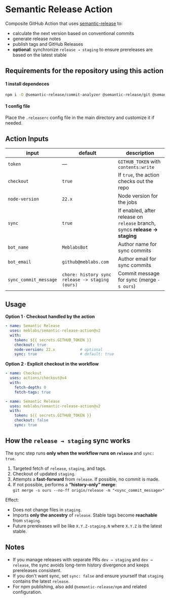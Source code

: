 # Semantic Release Action

Composite GitHub Action that uses [semantic-release](https://github.com/semantic-release/semantic-release) to:
- calculate the next version based on conventional commits
- generate release notes
- publish tags and GitHub Releases
- **optional**: synchronize `release → staging` to ensure prereleases are based on the latest stable

## Requirements for the repository using this action

#### 1 install dependeces
```sh
npm i -D @semantic-release/commit-analyzer @semantic-release/git @semantic-release/github @semantic-release/npm @semantic-release/release-notes-generator conventional-changelog-conventionalcommits
```

#### 1 config file
Place the `.releaserc` config file in the main directory and customize it if needed.

## Action Inputs

| input | default | description |
|---|---|---|
| `token` | — | `GITHUB_TOKEN` with `contents:write` |
| `checkout` | `true` | If `true`, the action checks out the repo |
| `node-version` | `22.x` | Node version for the jobs |
| `sync` | `true` | If enabled, after release on `release` branch, syncs **release → staging** |
| `bot_name` | `MeblabsBot` | Author name for sync commits |
| `bot_email` | `github@meblabs.com` | Author email for sync commits |
| `sync_commit_message` | `chore: history sync release -> staging (ours)` | Commit message for sync (merge `-s ours`) |

## Usage

**Option 1 · Checkout handled by the action**
```yml
- name: Semantic Release
  uses: meblabs/semantic-release-action@v2
  with:
    token: ${{ secrets.GITHUB_TOKEN }}
    checkout: true
    node-version: 22.x           # optional
    sync: true                   # default: true
```

**Option 2 · Explicit checkout in the workflow**
```yml
- name: Checkout
  uses: actions/checkout@v4
  with:
    fetch-depth: 0              
    fetch-tags: true            

- name: Semantic Release
  uses: meblabs/semantic-release-action@v2
  with:
    token: ${{ secrets.GITHUB_TOKEN }}
    checkout: false
    sync: true
```

## How the `release → staging` sync works

The sync step runs **only when the workflow runs on `release`** and `sync: true`.

1. Targeted fetch of `release`, `staging`, and tags.
2. Checkout of updated `staging`.
3. Attempts a **fast‑forward** from `release`. If possible, no commit is made.
4. If not possible, performs a **“history‑only” merge**:  
   `git merge -s ours --no-ff origin/release -m "<sync_commit_message>"`

Effect:
- Does not change files in `staging`.
- Imports **only the ancestry** of `release`. Stable tags become **reachable** from `staging`.
- Future prereleases will be like `X.Y.Z-staging.N` where `X.Y.Z` is the latest stable.

## Notes

- If you manage releases with separate PRs `dev → staging` and `dev → release`, the sync avoids long-term history divergence and keeps prereleases consistent.
- If you don't want sync, set `sync: false` and ensure yourself that `staging` contains the latest `release`.
- For npm publishing, also add `@semantic-release/npm` and related configuration.